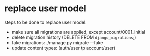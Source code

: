 # replace user model

steps to be done to replace user model:

 - make sure all migrations are applied, except account/0001_initial
 - delete migration history (DELETE FROM `django_migrations`;)
 - fake migrations: ./manage.py migrate --fake
 - update content types: (auth/user tp account/user)
